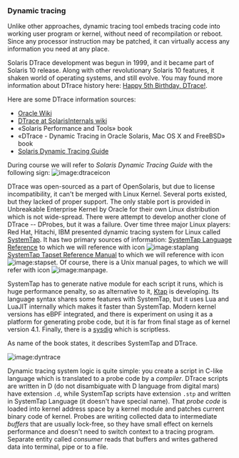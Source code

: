 ### Dynamic tracing

Unlike other approaches, dynamic tracing tool embeds tracing code into working user program or kernel, without need of recompilation or reboot. Since any processor instruction may be patched, it can virtually access any information you need at any place. 

Solaris DTrace development was begun in 1999, and it became part of Solaris 10 release. Along with other revolutionary Solaris 10 features, it shaken world of operating systems, and still evolve. You may found more information about DTrace history here: [Happy 5th Birthday, DTrace!](https://blogs.oracle.com/bmc/entry/happy_5th_birthday_dtrace).

Here are some DTrace information sources:
 * [Oracle Wiki](https://wikis.oracle.com/display/DTrace/DTrace)
 * [DTrace at SolarisInternals wiki](http://www.solarisinternals.com/wiki/index.php/DTrace_Topics)
 * «Solaris Performance and Tools» book
 * «DTrace - Dynamic Tracing in Oracle Solaris, Mac OS X and FreeBSD» book
 * [Solaris Dynamic Tracing Guide](http://download.oracle.com/docs/cd/E19253-01/817-6223/)
 
During course we will refer to _Solaris Dynamic Tracing Guide_ with the following sign: ![image:dtraceicon](icons/dtrace.png)

DTrace was open-sourced as a part of OpenSolaris, but due to license incompatibility, it can't be merged with Linux Kernel. Several ports existed, but they lacked of proper support. The only stable port is provided in Unbreakable Enterprise Kernel by Oracle for their own Linux distribution which is not wide-spread. There were attempt to develop another clone of DTrace -- DProbes, but it was a failure. Over time three major Linux players: Red Hat, Hitachi, IBM presented dynamic tracing system for Linux called [SystemTap](http://sourceware.org/systemtap/). It has two primary sources of information: [SystemTap Language Reference](http://sourceware.org/systemtap/langref/) to which we will reference with icon ![image:staplang](icons/staplang.png) [SystemTap Tapset Reference Manual](http://sourceware.org/systemtap/tapsets/) to which we will reference with icon ![image:stapset](icons/stapset.png). Of course, there is a Unix manual pages, to which we will refer with icon ![image:manpage](icons/manpage.png). 

SystemTap has to generate native module for each script it runs, which is huge performance penalty, so as alternative to it, [Ktap](https://github.com/ktap/ktap) is developing. Its language syntax shares some features with SystemTap, but it uses Lua and LuaJIT internally which makes it faster than SystemTap. Modern kernel versions has eBPF integrated, and there is experiment on using it as a platform for generating probe code, but it is far from final stage as of kernel version 4.1. Finally, there is a [sysdig](http://www.sysdig.org/) which is scriptless. 

As name of the book states, it describes SystemTap and DTrace.

![image:dyntrace](dyntrace.png)

Dynamic tracing system logic is quite simple: you create a script in C-like language which is translated to a probe code by a _compiler_. DTrace scripts are written in D (do not disambiguate with D language from digital mars) have extension `.d`, while SystemTap scripts have extension `.stp` and written in SystemTap Language (it doesn't have special name). That _probe code_ is loaded into kernel address space by a kernel module and patches current binary code of kernel. Probes are writing collected data to intermediate _buffers_ that are usually lock-free, so they have small effect on kernels performance and doesn't need to switch context to a tracing program. Separate entity called _consumer_ reads that buffers and writes gathered data into terminal, pipe or to a file.